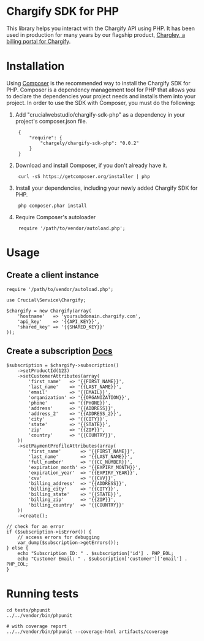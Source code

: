 # Chargify SDK for PHP

This library helps you interact with the Chargify API using PHP. It has been used in production for many years by our 
flagship product, [Chargley, a billing portal for Chargify](http://www.getchargely.com).

# Installation

Using [Composer](https://getcomposer.org/) is the recommended way to install the Chargify SDK for PHP. Composer is a 
dependency management tool for PHP that allows you to declare the dependencies your project needs and installs them 
into your project. In order to use the SDK with Composer, you must do the following:

1. Add "crucialwebstudio/chargify-sdk-php" as a dependency in your project's composer.json file.

        {
            "require": {
                "chargely/chargify-sdk-php": "0.0.2"
            }
        }

2. Download and install Composer, if you don't already have it.

        curl -sS https://getcomposer.org/installer | php

3. Install your dependencies, including your newly added Chargify SDK for PHP.

        php composer.phar install

4. Require Composer's autoloader

        require '/path/to/vendor/autoload.php';

# Usage

## Create a client instance

    require '/path/to/vendor/autoload.php';
    
    use Crucial\Service\Chargify;
    
    $chargify = new Chargify(array(
        'hostname'   => 'yoursubdomain.chargify.com',
        'api_key'    => '{{API_KEY}}',
        'shared_key' => '{{SHARED_KEY}}'
    ));
    
## Create a subscription [Docs](https://docs.chargify.com/api-customers)

    $subscription = $chargify->subscription()
        ->setProductId(123)
        ->setCustomerAttributes(array(
            'first_name'   => '{{FIRST_NAME}}',
            'last_name'    => '{{LAST_NAME}}',
            'email'        => '{{EMAIL}}',
            'organization' => '{{ORGANIZATION}}',
            'phone'        => '{{PHONE}}',
            'address'      => '{{ADDRESS}}',
            'address_2'    => '{{ADDRESS_2}}',
            'city'         => '{{CITY}}',
            'state'        => '{{STATE}}',
            'zip'          => '{{ZIP}}',
            'country'      => '{{COUNTRY}}',
        ))
        ->setPaymentProfileAttributes(array(
            'first_name'       => '{{FIRST_NAME}}',
            'last_name'        => '{{LAST_NAME}}',
            'full_number'      => '{{CC_NUMBER}}',
            'expiration_month' => '{{EXPIRY_MONTH}}',
            'expiration_year'  => '{{EXPIRY_YEAR}}',
            'cvv'              => '{{CVV}}',
            'billing_address'  => '{{ADDRESS}}',
            'billing_city'     => '{{CITY}}',
            'billing_state'    => '{{STATE}}',
            'billing_zip'      => '{{ZIP}}',
            'billing_country'  => '{{COUNTRY}}'
        ))
        ->create();
        
    // check for an error
    if ($subscription->isError()) {
        // access errors for debugging
        var_dump($subscription->getErrors());
    } else {
        echo "Subscription ID: " . $subscription['id'] . PHP_EOL;
        echo "Customer Email: " . $subscription['customer']['email'] . PHP_EOL;
    }
    
# Running tests

    cd tests/phpunit
    ../../vendor/bin/phpunit
    
    # with coverage report
    ../../vendor/bin/phpunit --coverage-html artifacts/coverage